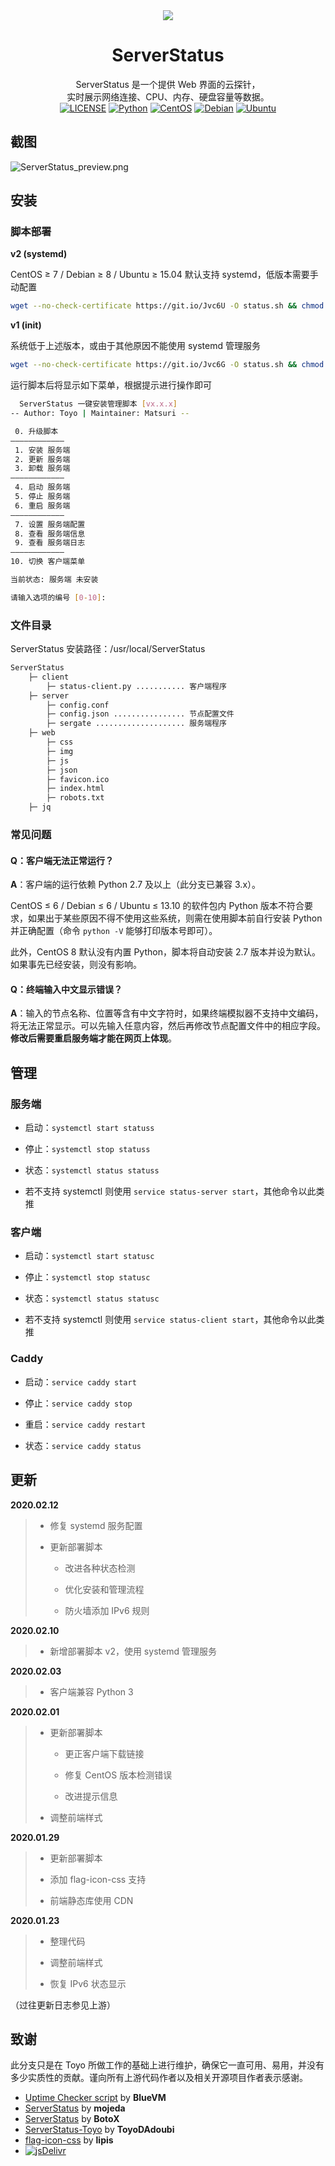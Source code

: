 <div align="center">
<img src="https://i.loli.net/2020/02/12/N2jT3DXpIHumiBS.png">
</div>

<h1 align="center">ServerStatus</h1>

<div align="center">
ServerStatus 是一个提供 Web 界面的云探针，<br />实时展示网络连接、CPU、内存、硬盘容量等数据。
</div>

<div align="center">
<a href="LICENSE"><img src="https://img.shields.io/github/license/LilligantMatsuri/ServerStatus" alt="LICENSE"></a>
<a href="https://www.python.org"><img src="https://img.shields.io/badge/Python-%E2%89%A5%202.7-%233776AB?logo=python" alt="Python"></a>
<a href="https://www.centos.org"><img src="https://img.shields.io/badge/CentOS-%E2%89%A5%207-%23262577?logo=centos" alt="CentOS"></a>
<a href="https://www.debian.org"><img src="https://img.shields.io/badge/Debian-%E2%89%A5%207-%23A81D33?logo=debian" alt="Debian"></a>
<a href="https://ubuntu.com"><img src="https://img.shields.io/badge/Ubuntu-%E2%89%A5%2014.04-%23E95420?logo=ubuntu" alt="Ubuntu"></a>
</div>

## 截图

![ServerStatus_preview.png](https://i.loli.net/2020/01/31/Iv47fYVSecxUCML.png)

## 安装

### 脚本部署

**v2 (systemd)**

CentOS ≥ 7 / Debian ≥ 8 / Ubuntu ≥ 15.04 默认支持 systemd，低版本需要手动配置

```bash
wget --no-check-certificate https://git.io/Jvc6U -O status.sh && chmod +x status.sh && bash status.sh
```

**v1 (init)**

系统低于上述版本，或由于其他原因不能使用 systemd 管理服务

```bash
wget --no-check-certificate https://git.io/Jvc6G -O status.sh && chmod +x status.sh && bash status.sh
```

运行脚本后将显示如下菜单，根据提示进行操作即可

```bash
  ServerStatus 一键安装管理脚本 [vx.x.x]
-- Author: Toyo | Maintainer: Matsuri --

 0. 升级脚本
————————————
 1. 安装 服务端
 2. 更新 服务端
 3. 卸载 服务端
————————————
 4. 启动 服务端
 5. 停止 服务端
 6. 重启 服务端
————————————
 7. 设置 服务端配置
 8. 查看 服务端信息
 9. 查看 服务端日志
————————————
10. 切换 客户端菜单

当前状态: 服务端 未安装

请输入选项的编号 [0-10]:
```

### 文件目录

ServerStatus 安装路径：/usr/local/ServerStatus

```bash
ServerStatus
    ├─ client
        ├─ status-client.py ........... 客户端程序
    ├─ server
        ├─ config.conf
        ├─ config.json ................ 节点配置文件
        ├─ sergate .................... 服务端程序
    ├─ web
        ├─ css
        ├─ img
        ├─ js
        ├─ json
        ├─ favicon.ico
        ├─ index.html
        ├─ robots.txt
    ├─ jq
```

### 常见问题

#### Q：客户端无法正常运行？

**A**：客户端的运行依赖 Python 2.7 及以上（此分支已兼容 3.x）。 

CentOS ≤ 6 / Debian ≤ 6 / Ubuntu ≤ 13.10 的软件包内 Python 版本不符合要求，如果出于某些原因不得不使用这些系统，则需在使用脚本前自行安装 Python 并正确配置（命令 `python -V` 能够打印版本号即可）。

此外，CentOS 8 默认没有内置 Python，脚本将自动安装 2.7 版本并设为默认。如果事先已经安装，则没有影响。

#### Q：终端输入中文显示错误？

**A**：输入的节点名称、位置等含有中文字符时，如果终端模拟器不支持中文编码，将无法正常显示。可以先输入任意内容，然后再修改节点配置文件中的相应字段。**修改后需要重启服务端才能在网页上体现**。

## 管理

### 服务端

- 启动：`systemctl start statuss`

- 停止：`systemctl stop statuss`

- 状态：`systemctl status statuss`

- 若不支持 systemctl 则使用 `service status-server start`，其他命令以此类推

### 客户端

- 启动：`systemctl start statusc`

- 停止：`systemctl stop statusc`

- 状态：`systemctl status statusc`

- 若不支持 systemctl 则使用 `service status-client start`，其他命令以此类推

### Caddy

- 启动：`service caddy start`

- 停止：`service caddy stop`

- 重启：`service caddy restart`

- 状态：`service caddy status`

## 更新

**2020.02.12**

> - 修复 systemd 服务配置
> 
> - 更新部署脚本
>   
>   - 改进各种状态检测
>   
>   - 优化安装和管理流程
>   
>   - 防火墙添加 IPv6 规则

**2020.02.10**

> - 新增部署脚本 v2，使用 systemd 管理服务

**2020.02.03**

> - 客户端兼容 Python 3

**2020.02.01**

> - 更新部署脚本
>   
>   - 更正客户端下载链接
>   
>   - 修复 CentOS 版本检测错误
>   
>   - 改进提示信息
> 
> - 调整前端样式

**2020.01.29**

> - 更新部署脚本
> 
> - 添加 flag-icon-css 支持
> 
> - 前端静态库使用 CDN

**2020.01.23**

> - 整理代码
> 
> - 调整前端样式
> 
> - 恢复 IPv6 状态显示

（过往更新日志参见上游）

## 致谢

此分支只是在 Toyo 所做工作的基础上进行维护，确保它一直可用、易用，并没有多少实质性的贡献。谨向所有上游代码作者以及相关开源项目作者表示感谢。

* [Uptime Checker script](https://www.lowendtalk.com/discussion/comment/169690#Comment_169690) by **BlueVM**
* [ServerStatus](https://github.com/mojeda/ServerStatus) by **mojeda**
* [ServerStatus](https://github.com/BotoX/ServerStatus) by **BotoX**
* [ServerStatus-Toyo](https://github.com/ToyoDAdoubi/ServerStatus-Toyo) by **ToyoDAdoubi**
* [flag-icon-css](https://github.com/lipis/flag-icon-css) by **lipis**
* [![jsDelivr](https://www.jsdelivr.com/img/logo-horizontal.svg)](https://www.jsdelivr.com/)
